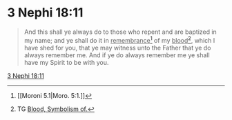 # 3 Nephi 18:11

> And this shall ye always do to those who repent and are baptized in my name; and ye shall do it in <u>remembrance</u>[^a] of my <u>blood</u>[^b], which I have shed for you, that ye may witness unto the Father that ye do always remember me. And if ye do always remember me ye shall have my Spirit to be with you.

[3 Nephi 18:11](https://www.churchofjesuschrist.org/study/scriptures/bofm/3-ne/18?lang=eng&id=p11#p11)


[^a]: [[Moroni 5.1|Moro. 5:1.]]
[^b]: TG [Blood, Symbolism of.](https://www.churchofjesuschrist.org/study/scriptures/tg/blood-symbolism-of?lang=eng)
